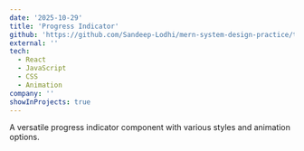 ```yaml
---
date: '2025-10-29'
title: 'Progress Indicator'
github: 'https://github.com/Sandeep-Lodhi/mern-system-design-practice/tree/progress'
external: ''
tech:
  - React
  - JavaScript
  - CSS
  - Animation
company: ''
showInProjects: true
---
```


A versatile progress indicator component with various styles and animation options.

